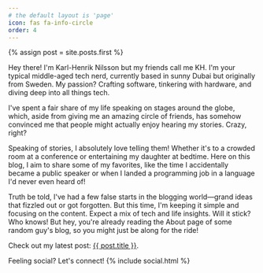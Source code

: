 ```yaml
---
# the default layout is 'page'
icon: fas fa-info-circle
order: 4
---
```


{% assign post = site.posts.first %}

Hey there! I'm Karl-Henrik Nilsson but my friends call me KH. I'm your typical middle-aged tech nerd, currently based in sunny Dubai but originally from Sweden. My passion? Crafting software, tinkering with hardware, and diving deep into all things tech.

I've spent a fair share of my life speaking on stages around the globe, which, aside from giving me an amazing circle of friends, has somehow convinced me that people might actually enjoy hearing my stories. Crazy, right?

Speaking of stories, I absolutely love telling them! Whether it's to a crowded room at a conference or entertaining my daughter at bedtime. Here on this blog, I aim to share some of my favorites, like the time I accidentally became a public speaker or when I landed a programming job in a language I'd never even heard of!

Truth be told, I've had a few false starts in the blogging world—grand ideas that fizzled out or got forgotten. But this time, I'm keeping it simple and focusing on the content. Expect a mix of tech and life insights. Will it stick? Who knows! But hey, you're already reading the About page of some random guy's blog, so you might just be along for the ride!

Check out my latest post: <a href="{{post.url}}">{{ post.title }}</a>.

Feeling social? Let's connect!
{% include social.html %}

